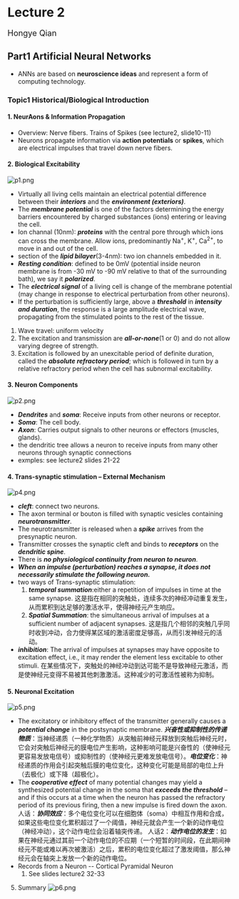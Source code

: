 # Lecture 2 
<font size="4">Hongye Qian</font>  

## Part1 Artificial Neural Networks
- ANNs are based on **neuroscience ideas** and represent a form of computing technology.  
### Topic1 Historical/Biological Introduction
#### 1. NeurAons & Information Propagation
- Overview: Nerve fibers. Trains of Spikes (see lecture2, slide10-11)
- Neurons propagate information via **action potentials** or **spikes**, which are electrical impulses that travel down nerve fibers.

#### 2. Biological Excitability
![p1.png](https://s2.loli.net/2024/10/03/9fBTnRhzyIDcxbw.png)
- Virtually all living cells maintain an electrical potential difference between their ***interiors*** and the ***environment (exteriors)***.
-  The ***membrane potential*** is one of the factors determining the energy barriers encountered by charged substances (ions) entering or leaving the cell.
-  Ion channal (10nm): ***proteins*** with the central pore through which ions can cross the membrane.
  Allow ions, predominantly Na<sup>+</sup>, K<sup>+</sup>, Ca<sup>2+</sup>, to move in and out of the cell.
-  section of the ***lipid bilayer***(3-4nm): two ion channels embedded in it.
-  ***Resting condition***: defined to be 0mV (potential inside neuron membrane is from -30 mV to -90 mV relative to that of the surrounding bath), we say it ***polarized***.
-   The ***electrical signal*** of a living cell is change of the membrane potential (may change in response to electrical perturbation from other neurons).
-   If the perturbation is sufficiently large, above a ***threshold*** in ***intensity and duration***, the response is a large amplitude electrical wave, propagating from the stimulated points to the rest of the tissue.
  1. Wave travel: uniform velocity
  2.  The excitation and transmission are ***all-or-none***(1 or 0) and do not allow varying degree of strength.
  3.   Excitation is followed by an unexcitable period of definite duration, called the ***absolute refractory period***; which is followed in turn by a relative refractory period when the cell has subnormal excitability.
   #### 3. Neuron Components
   ![p2.png](https://s2.loli.net/2024/10/03/W7BNuAFId2Pfwet.png)
   - ***Dendrites*** and ***soma***: Receive inputs from other neurons or receptor.
   - ***Soma***: The cell body.
   - ***Axon***: Carries output signals to other neurons or effectors (muscles, glands).
   - the dendritic tree allows a neuron to receive inputs from many other neurons through synaptic connections
   - exmples: see lecture2 slides 21-22
   #### 4. Trans-synaptic stimulation – External Mechanism
   ![p4.png](https://s2.loli.net/2024/10/03/WZIk7OupsFqwyzK.png)
   
   - ***cleft***: connect two neurons.
   -  The axon terminal or bouton is filled with synaptic vesicles containing ***neurotransmitter***.
   -   The neurotransmitter is released when a ***spike*** arrives from the presynaptic neuron.
   -    Transmitter crosses the synaptic cleft and binds to ***receptors*** on the ***dendritic spine***.
   -    There is ***no physiological continuity from neuron to neuron***.
   -   ***When an impulse (perturbation) reaches a synapse, it does not necessarily stimulate the following neuron.***
   -   two ways of  Trans-synaptic stimulation:
       1. ***temporal summation***:either a repetition of impulses in time at the same synapse. 这是指在相同的突触处，连续多次的神经冲动重复发生，从而累积到达足够的激活水平，使得神经元产生响应。
       2. ***Spatial Summation***: the simultaneous arrival of impulses at a sufficient number of adjacent synapses. 这是指几个相邻的突触几乎同时收到冲动，合力使得某区域的激活密度足够高，从而引发神经元的活动。
- ***inhibition***: The arrival of impulses at synapses may 
have opposite to excitation effect, i.e., it may render the element less excitable to other stimuli. 在某些情况下，突触处的神经冲动到达可能不是导致神经元激活，而是使神经元变得不易被其他刺激激活。这种减少的可激活性被称为抑制。
#### 5. Neuronal Excitation
![p5.png](https://s2.loli.net/2024/10/03/TWe8HsoiurVYDb4.png)
-  The excitatory or inhibitory effect of the transmitter generally causes a ***potential change*** in the postsynaptic membrane. ***兴奋性或抑制性的传递物质***：当神经递质（一种化学物质）从突触前神经元释放到突触后神经元时，它会对突触后神经元的膜电位产生影响，这种影响可能是兴奋性的（使神经元更容易发放电信号）或抑制性的（使神经元更难发放电信号）。***电位变化***：神经递质的作用会引起突触后膜的电位变化，这种变化可能是局部的电位上升（去极化）或下降（超极化）。
-   The ***cooperative effect*** of many potential 
changes may yield a synthesized potential change in the soma that ***exceeds the threshold*** – and if this occurs at a time when the neuron has passed the refractory period of its previous firing, then a new impulse is fired down the axon.
人话：***协同效应***：多个电位变化可以在细胞体（soma）中相互作用和合成，如果这些电位变化累积超过了一个阈值，神经元就会产生一个新的动作电位（神经冲动），这个动作电位会沿着轴突传递。
人话2：***动作电位的发生***：如果在神经元通过其前一个动作电位的不应期（一个短暂的时间段，在此期间神经元不能或难以再次被激活）之后，累积的电位变化超过了激发阈值，那么神经元会在轴突上发放一个新的动作电位。
- Records from a Neuron -- Cortical Pyramidal Neuron  
  1. See slides lecture2 32-33

5. Summary
   ![p6.png](https://s2.loli.net/2024/10/03/BOYMZdPLFCJsgSm.png)
 
  




























